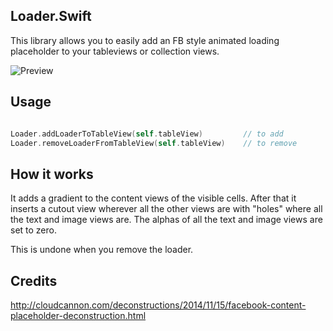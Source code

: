 ## Loader.Swift 

This library allows you to easily add an FB style animated loading placeholder to your tableviews or collection views.

![Preview](http://g.recordit.co/xAV7KP5lCz.gif)

## Usage

```swift

Loader.addLoaderToTableView(self.tableView) 		// to add 
Loader.removeLoaderFromTableView(self.tableView)	// to remove

```

## How it works

It adds a gradient to the content views of the visible cells. After that it inserts a cutout view wherever all the other views are with "holes" where all the text and image views are. The alphas of all the text and image views are set to zero.

This is undone when you remove the loader.

## Credits

http://cloudcannon.com/deconstructions/2014/11/15/facebook-content-placeholder-deconstruction.html